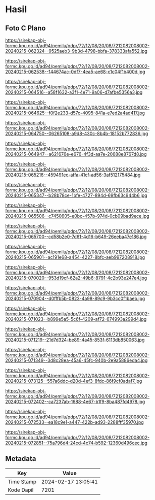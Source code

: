 # Hasil

## Foto C Plano

https://sirekap-obj-formc.kpu.go.id/ad94/pemilu/pdpr/72/12/08/20/08/7212082008002-20240215-062324--9525aeb3-9b3d-4798-bbfa-378333afa552.jpg

https://sirekap-obj-formc.kpu.go.id/ad94/pemilu/pdpr/72/12/08/20/08/7212082008002-20240215-062538--144674ac-0df7-4ea5-ae68-c1c04f1b400d.jpg

https://sirekap-obj-formc.kpu.go.id/ad94/pemilu/pdpr/72/12/08/20/08/7212082008002-20240215-064516--a58f1632-a3f1-4e71-9a06-d7afbe5356a3.jpg

https://sirekap-obj-formc.kpu.go.id/ad94/pemilu/pdpr/72/12/08/20/08/7212082008002-20240215-064625--f0f2e233-d57c-4095-841a-e7ed2a4ad417.jpg

https://sirekap-obj-formc.kpu.go.id/ad94/pemilu/pdpr/72/12/08/20/08/7212082008002-20240215-064750--06265108-a9d8-430c-8b4b-18152b772836.jpg

https://sirekap-obj-formc.kpu.go.id/ad94/pemilu/pdpr/72/12/08/20/08/7212082008002-20240215-064947--a621676e-e676-4f3d-aa7e-20688e8767d8.jpg

https://sirekap-obj-formc.kpu.go.id/ad94/pemilu/pdpr/72/12/08/20/08/7212082008002-20240215-065216--459491ec-affa-41cf-ad56-3af512175484.jpg

https://sirekap-obj-formc.kpu.go.id/ad94/pemilu/pdpr/72/12/08/20/08/7212082008002-20240215-065347--b28b78ce-1bfe-4727-894d-69fb63c944b6.jpg

https://sirekap-obj-formc.kpu.go.id/ad94/pemilu/pdpr/72/12/08/20/08/7212082008002-20240215-065506--c7450605-e0bc-457b-974d-0cb09bad9ece.jpg

https://sirekap-obj-formc.kpu.go.id/ad94/pemilu/pdpr/72/12/08/20/08/7212082008002-20240215-065700--cd58b2e0-7d61-4d16-b649-26eeba47e186.jpg

https://sirekap-obj-formc.kpu.go.id/ad94/pemilu/pdpr/72/12/08/20/08/7212082008002-20240215-065901--ac191e68-a454-4227-8bfc-aeb997208918.jpg

https://sirekap-obj-formc.kpu.go.id/ad94/pemilu/pdpr/72/12/08/20/08/7212082008002-20240215-070020--953d19cf-62a2-49b6-8791-4c2b93e247e4.jpg

https://sirekap-obj-formc.kpu.go.id/ad94/pemilu/pdpr/72/12/08/20/08/7212082008002-20240215-070904--d0fffb5b-0823-4a98-89c9-9b3cc0f1baeb.jpg

https://sirekap-obj-formc.kpu.go.id/ad94/pemilu/pdpr/72/12/08/20/08/7212082008002-20240215-071023--b899e5a5-5c6f-4209-af72-674993a299d4.jpg

https://sirekap-obj-formc.kpu.go.id/ad94/pemilu/pdpr/72/12/08/20/08/7212082008002-20240215-071219--21d7d324-be89-4a45-853f-6113db850063.jpg

https://sirekap-obj-formc.kpu.go.id/ad94/pemilu/pdpr/72/12/08/20/08/7212082008002-20240215-071349--3d8c28ea-45a6-45fc-940b-2e9a5886eda4.jpg

https://sirekap-obj-formc.kpu.go.id/ad94/pemilu/pdpr/72/12/08/20/08/7212082008002-20240215-073125--557a6ddc-d20d-4ef3-8fdc-86f9cf0adaf7.jpg

https://sirekap-obj-formc.kpu.go.id/ad94/pemilu/pdpr/72/12/08/20/08/7212082008002-20240215-072402--ca7237ab-1688-4e67-b1f9-8ba487fd4978.jpg

https://sirekap-obj-formc.kpu.go.id/ad94/pemilu/pdpr/72/12/08/20/08/7212082008002-20240215-072533--ea18c9e1-a447-422b-ad93-2288fff35970.jpg

https://sirekap-obj-formc.kpu.go.id/ad94/pemilu/pdpr/72/12/08/20/08/7212082008002-20240215-072851--75a796d4-24cd-4c74-b592-12360d496cec.jpg


## Metadata

| Key        | Value               |
| ---------- | ------------------- |
| Time Stamp | 2024-02-17 13:05:41 |
| Kode Dapil | 7201                |



